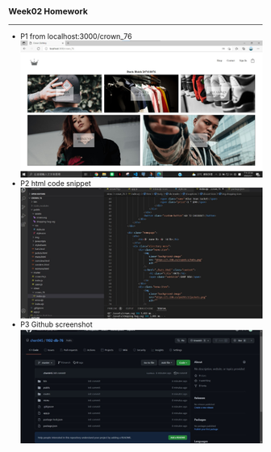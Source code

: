 ### Week02 Homework

---

-   P1 from localhost:3000/crown_76
    ![img1](../assets/p1.jpg)
-   P2 html code snippet
    ![img2](../assets/p2.jpg)
-   P3 Github screenshot
    ![img3](../assets/p3.jpg)
